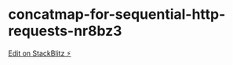 # concatmap-for-sequential-http-requests-nr8bz3

[Edit on StackBlitz ⚡️](https://stackblitz.com/edit/concatmap-for-sequential-http-requests-nr8bz3)